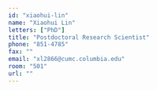```yaml
---
id: "xiaohui-lin"
name: "Xiaohui Lin"
letters: ["PhD"]
title: "Postdoctoral Research Scientist"
phone: "851-4785"
fax: ""
email: "xl2866@cumc.columbia.edu"
room: "501"
url: ""
---
```

